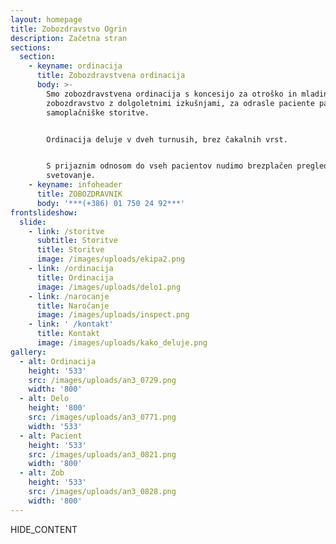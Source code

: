 ```yaml
---
layout: homepage
title: Zobozdravstvo Ogrin
description: Začetna stran
sections:
  section:
    - keyname: ordinacija
      title: Zobozdravstvena ordinacija
      body: >-
        Smo zobozdravstvena ordinacija s koncesijo za otroško in mladinsko
        zobozdravstvo z dolgoletnimi izkušnjami, za odrasle paciente pa nudimo
        samoplačniške storitve.


        Ordinacija deluje v dveh turnusih, brez čakalnih vrst.


        S prijaznim odnosom do vseh pacientov nudimo brezplačen pregled in
        svetovanje.
    - keyname: infoheader
      title: ZOBOZDRAVNIK
      body: '***(+386) 01 750 24 92***'
frontslideshow:
  slide:
    - link: /storitve
      subtitle: Storitve
      title: Storitve
      image: /images/uploads/ekipa2.png
    - link: /ordinacija
      title: Ordinacija
      image: /images/uploads/delo1.png
    - link: /narocanje
      title: Naročanje
      image: /images/uploads/inspect.png
    - link: ' /kontakt'
      title: Kontakt
      image: /images/uploads/kako_deluje.png
gallery:
  - alt: Ordinacija
    height: '533'
    src: /images/uploads/an3_0729.png
    width: '800'
  - alt: Delo
    height: '800'
    src: /images/uploads/an3_0771.png
    width: '533'
  - alt: Pacient
    height: '533'
    src: /images/uploads/an3_0821.png
    width: '800'
  - alt: Zob
    height: '533'
    src: /images/uploads/an3_0828.png
    width: '800'
---
```

HIDE_CONTENT
